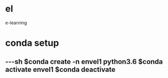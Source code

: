 # el
e-learning

# conda setup

---sh
$conda create -n envel1 python3.6
$conda activate envel1
$conda deactivate
---
